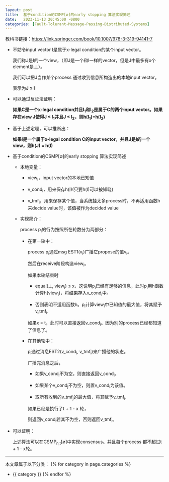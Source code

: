 ```yaml
---
layout: post
title:  基于condition的CSMP[∅]的early stopping 算法实现简述
date:   2023-11-13 20:45:00 -0800
categories: [Fault-Tolerant-Message-Passing-Distributed-Systems]
---
```


教科书链接：<https://link.springer.com/book/10.1007/978-3-319-94141-7>

- 不妨令input vector I是属于x-legal condition的某个input vector。

    我们称J是I的一个view，（即J是一个和I一样的vector，但是J中最多有x个element是⊥）。

    我们可以把J当作某个process 通过收到信息所构造出的本地input vector。

    表示为**J &le; I**

- 可以通过反证法证明：

    **如果C是一个x-legal condition并且I<sub>1</sub>和I<sub>2</sub>是属于C的两个input vector。如果存在view J使得J &le; I<sub>1</sub>并且J &le; I<sub>2</sub>，则h(I<sub>1</sub>)=h(I<sub>2</sub>)**

- 基于上述定理，可以推断出：

    **如果I是一个属于x-legal condition C的input vector，并且J是I的一个view，则h(J) = h(I)**

- 基于condition的CSMP[∅]的early stopping 算法实现简述

    - 本地变量：

        - view<sub>i</sub>，input vector的本地已知值

        - v_cond<sub>i</sub>，用来保存h(I)(只要h(I)可以被知晓)

        - v_tmf<sub>i</sub>，用来保存某个值，当系统挂太多process时，不再适用函数h来decide value时，该值被作为decided value

    - 实现简介：

        process p<sub>i</sub>的行为按照所在轮数分为两部分：

        - 在第一轮中：

            process p<sub>i</sub>通过msg EST1(v<sub>i</sub>)广播它propose的值v<sub>i</sub>。

            然后在receive阶段构造view<sub>i</sub>。

            如果本轮结束时

            - equal(⊥, view<sub>i</sub>) &le; x，这说明p<sub>i</sub>已经有足够的信息，此时p<sub>i</sub>用h函数计算h(view<sub>i</sub>)，将结果存入v_cond<sub>i</sub>中。

            - 否则表明不适用函数h。p<sub>i</sub>计算view<sub>i</sub>中已知值的最大值，将其赋予v_tmf<sub>i</sub>.
        
            如果x = t，此时可以直接返回v_cond<sub>i</sub>。因为别的process已经都知道了信息了。

        - 在其他轮中：

            p<sub>i</sub>通过消息EST2(v_cond<sub>i</sub>, v_tmf<sub>i</sub>)来广播他的状态。

            广播完消息之后，
            
            - 如果v_cond<sub>i</sub>不为空，则直接返回v_cond<sub>i</sub>。

            - 如果某个v_cond<sub>j</sub>不为空，则置v_cond<sub>i</sub>为该值。

            - 取所有收到的v_tmf<sub>j</sub>的最大值，将其赋予v_tmf<sub>i</sub>.

            如果已经是执行了t + 1 - x 轮，

            则返回v_cond<sub>i</sub>若其不为空，否则返回v_tmf<sub>i</sub>。


- 可以证明：

    上述算法可以在CSMP<sub>n,t</sub>[&empty;]中实现consensus。并且每个process 都不超过t + 1 - x轮。

    

---
本文章属于以下分类：
{% for category in page.categories %}
- {{ category }}
{% endfor %}